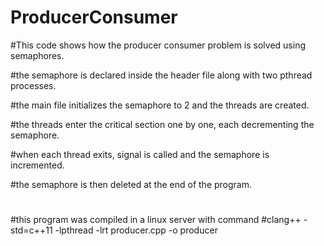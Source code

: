 # ProducerConsumer
#This code shows how the producer consumer problem is solved using semaphores.

#the semaphore is declared inside the header file along with two pthread processes. 

#the main file initializes the semaphore to 2 and the threads are created.  

#the threads enter the critical section one by one, each decrementing the semaphore. 

#when each thread exits, signal is called and the semaphore is incremented. 

#the semaphore is then deleted at the end of the program.
#
#
#this program was compiled in a linux server with command 
#clang++ -std=c++11 -lpthread -lrt  producer.cpp -o producer 
